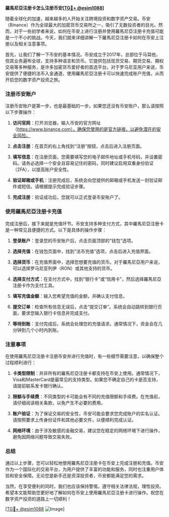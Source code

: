 **羅馬尼亞注册卡怎么注册币安[[TG💪+ @esim1088](https://t.me/s/esim1088)]**

随着全球化的加速，越来越多的人开始关注跨境投资和数字资产交易。币安（Binance）作为全球最大的加密货币交易所之一，吸引了无数投资者的目光。然而，对于一些初学者来说，如何在币安上进行注册并使用羅馬尼亞注册卡充值可能是一个不小的挑战。今天，我们就来详细讲解一下羅馬尼亞注册卡如何在币安上注册以及相关注意事项。

首先，让我们了解一下币安的基本情况。币安成立于2017年，总部位于马耳他，但其业务遍布全球，支持多种语言和货币。它提供包括现货交易、期货交易、期权交易等多种服务，是许多加密货币爱好者的首选平台。对于罗马尼亚用户来说，币安提供了便捷的法币入金通道，使用羅馬尼亞注册卡可以快速完成账户充值，从而开启您的数字资产投资之旅。

### 注册币安账户

注册币安账户是第一步，也是最基础的一步。如果您还没有币安账户，那么请按照以下步骤操作：

1. **访问官网**：打开浏览器，输入币安的官方网址（https://www.binance.com）。确保您使用的是官方链接，以避免潜在的安全风险。
   
2. **点击注册**：在首页的右上角找到“注册”按钮，点击后进入注册页面。

3. **填写信息**：在注册页面，您需要填写您的电子邮件地址或手机号码，并设置密码。请务必选择一个安全且容易记住的密码，同时建议启用双重身份验证（2FA），以提高账户安全性。

4. **验证邮箱或手机**：注册完成后，系统会向您提供的邮箱或手机发送一封验证邮件或短信。请根据提示完成验证步骤。

5. **完成注册**：验证成功后，您就可以正式登录币安账户了。

### 使用羅馬尼亞注册卡充值

完成注册后，接下来就是充值环节。币安支持多种支付方式，其中羅馬尼亞注册卡是一种常见且便捷的方式。以下是具体的操作步骤：

1. **登录账户**：登录您的币安账户后，点击页面顶部的“钱包”选项。

2. **选择充值**：在钱包页面中，找到“法币充值”选项，点击后进入充值界面。

3. **选择货币**：在充值界面中，选择您想要充值的货币。对于羅馬尼亞用户来说，可以选择罗马尼亚列伊（RON）或其他支持的货币。

4. **选择支付方式**：在支付方式中，找到“银行卡”或“信用卡”，然后选择羅馬尼亞注册卡作为支付工具。

5. **填写充值金额**：输入您希望充值的金额，并确认支付信息。

6. **提交订单**：检查所有信息无误后，点击“提交订单”。系统会自动跳转到银行页面，要求您输入银行卡信息并完成支付。

7. **等待到账**：支付完成后，系统会处理您的充值请求。通常情况下，资金会在几分钟到几个小时内到账。

### 注意事项

在使用羅馬尼亞注册卡注册币安并进行充值时，有一些细节需要注意，以确保整个过程顺利进行：

1. **卡类型限制**：并非所有的羅馬尼亞注册卡都支持在币安上使用。通常情况下，Visa和MasterCard是最常见的支持类型。如果您不确定自己的卡是否支持，请提前联系发卡银行确认。

2. **限额与手续费**：不同类型的卡可能会有不同的充值限额和手续费。在充值前，请仔细阅读相关条款，以免产生不必要的费用。

3. **账户验证**：为了保证交易的安全性，币安可能会要求您完成账户的实名认证。请按照要求上传身份证件和其他必要文件，以便顺利完成认证。

4. **网络环境**：由于涉及敏感的金融交易，建议您在稳定的网络环境下进行操作，避免因网络问题导致交易失败。

### 总结

通过以上步骤，您可以轻松地使用羅馬尼亞注册卡在币安上完成注册和充值。币安作为一个国际化的交易平台，为用户提供了丰富的功能和服务，同时也注重用户体验和安全保障。无论您是新手还是资深投资者，币安都能满足您的需求。

当然，在享受便利的同时，我们也应该保持警惕，遵守相关法律法规，理性投资。希望本文能帮助您更好地了解如何在币安上使用羅馬尼亞注册卡进行操作。祝您在数字资产投资的道路上一切顺利！

[[TG💪+ @esim1088](https://t.me/s/esim1088) ![Image](https://i.postimg.cc/4NQfJmqS/Snipaste-2025-05-13-00-14-12.png)]